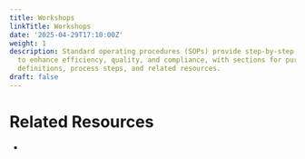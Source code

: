```yaml
---
title: Workshops
linkTitle: Workshops
date: '2025-04-29T17:10:00Z'
weight: 1
description: Standard operating procedures (SOPs) provide step-by-step instructions
  to enhance efficiency, quality, and compliance, with sections for purpose, scope,
  definitions, process steps, and related resources.
draft: false
---
```



<!-- Unsupported block type: callout -->

<!-- Unsupported block type: column_list -->

# Related Resources

- 